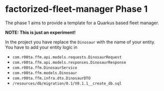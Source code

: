# factorized-fleet-manager Phase 1 

The phase 1 aims to provide a template for a Quarkus based fleet manager. 

**NOTE: This is just an experiment!**

In the project you have replace the `Dinosaur` with the name of your entity. You have to add your entity logic in 
- `com.r00ta.ffm.api.models.requests.DinosaurRequest`
- `com.r00ta.ffm.api.models.responses.DinosaurResponse`
- `com.r00ta.ffm.DinosaurService`
- `com.r00ta.ffm.models.Dinosaur`
- `com.r00ta.ffm.infra.dto.DinosaurDTO`
- `/resources/db/migration/0.1/V0.1.1__create_db.sql`
